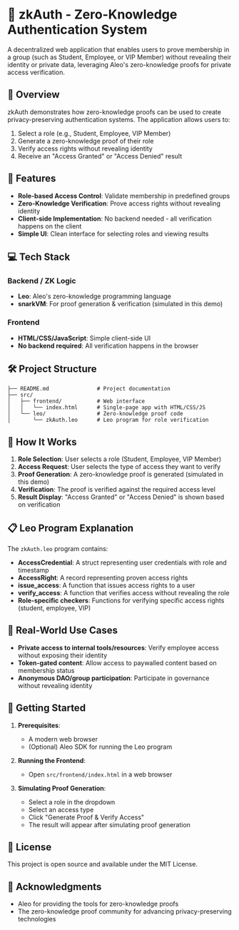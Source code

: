 # 🔐 zkAuth - Zero-Knowledge Authentication System

A decentralized web application that enables users to prove membership in a group (such as Student, Employee, or VIP Member) without revealing their identity or private data, leveraging Aleo's zero-knowledge proofs for private access verification.

## 📝 Overview

zkAuth demonstrates how zero-knowledge proofs can be used to create privacy-preserving authentication systems. The application allows users to:

1. Select a role (e.g., Student, Employee, VIP Member)
2. Generate a zero-knowledge proof of their role
3. Verify access rights without revealing identity
4. Receive an "Access Granted" or "Access Denied" result

## 🚀 Features

- **Role-based Access Control**: Validate membership in predefined groups
- **Zero-Knowledge Verification**: Prove access rights without revealing identity
- **Client-side Implementation**: No backend needed - all verification happens on the client
- **Simple UI**: Clean interface for selecting roles and viewing results

## 💻 Tech Stack

### Backend / ZK Logic
- **Leo**: Aleo's zero-knowledge programming language
- **snarkVM**: For proof generation & verification (simulated in this demo)

### Frontend
- **HTML/CSS/JavaScript**: Simple client-side UI
- **No backend required**: All verification happens in the browser

## 🛠️ Project Structure

```
├── README.md               # Project documentation
├── src/
│   ├── frontend/           # Web interface
│   │   └── index.html      # Single-page app with HTML/CSS/JS
│   └── leo/                # Zero-knowledge proof code
│       └── zkAuth.leo      # Leo program for role verification
```

## 🧩 How It Works

1. **Role Selection**: User selects a role (Student, Employee, VIP Member)
2. **Access Request**: User selects the type of access they want to verify
3. **Proof Generation**: A zero-knowledge proof is generated (simulated in this demo)
4. **Verification**: The proof is verified against the required access level
5. **Result Display**: "Access Granted" or "Access Denied" is shown based on verification

## 📋 Leo Program Explanation

The `zkAuth.leo` program contains:

- **AccessCredential**: A struct representing user credentials with role and timestamp
- **AccessRight**: A record representing proven access rights
- **issue_access**: A function that issues access rights to a user
- **verify_access**: A function that verifies access without revealing the role
- **Role-specific checkers**: Functions for verifying specific access rights (student, employee, VIP)

## 🧪 Real-World Use Cases

- **Private access to internal tools/resources**: Verify employee access without exposing their identity
- **Token-gated content**: Allow access to paywalled content based on membership status
- **Anonymous DAO/group participation**: Participate in governance without revealing identity

## 🏁 Getting Started

1. **Prerequisites**:
   - A modern web browser
   - (Optional) Aleo SDK for running the Leo program

2. **Running the Frontend**:
   - Open `src/frontend/index.html` in a web browser

3. **Simulating Proof Generation**:
   - Select a role in the dropdown
   - Select an access type
   - Click "Generate Proof & Verify Access"
   - The result will appear after simulating proof generation

## 📄 License

This project is open source and available under the MIT License.

## 🙏 Acknowledgments

- Aleo for providing the tools for zero-knowledge proofs
- The zero-knowledge proof community for advancing privacy-preserving technologies